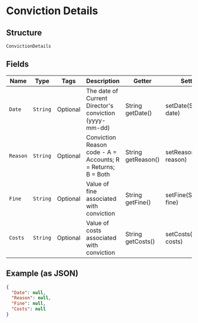 
# Conviction Details

## Structure

`ConvictionDetails`

## Fields

| Name | Type | Tags | Description | Getter | Setter |
|  --- | --- | --- | --- | --- | --- |
| `Date` | `String` | Optional | The date of Current Director's conviction (yyyy-mm-dd) | String getDate() | setDate(String date) |
| `Reason` | `String` | Optional | Conviction Reason code - A = Accounts; R = Returns; B = Both | String getReason() | setReason(String reason) |
| `Fine` | `String` | Optional | Value of fine associated with conviction | String getFine() | setFine(String fine) |
| `Costs` | `String` | Optional | Value of costs associated with conviction | String getCosts() | setCosts(String costs) |

## Example (as JSON)

```json
{
  "Date": null,
  "Reason": null,
  "Fine": null,
  "Costs": null
}
```

